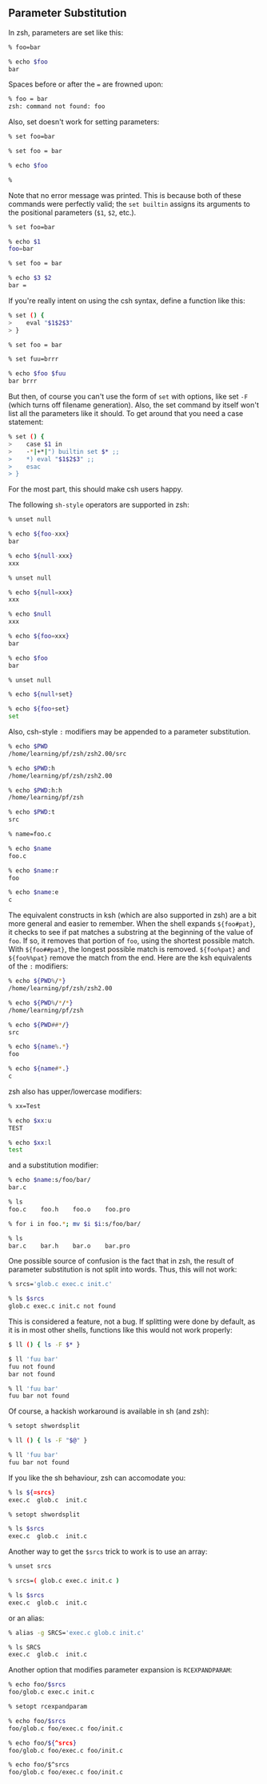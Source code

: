 ## Parameter Substitution

In zsh, parameters are set like this:

```bash
% foo=bar

% echo $foo
bar
```

Spaces before or after the `=` are frowned upon:

```bash
% foo = bar
zsh: command not found: foo
```

Also, set doesn't work for setting parameters:

```bash
% set foo=bar

% set foo = bar

% echo $foo

%
```

Note that no error message was printed. This is because both of these commands were perfectly valid; the `set builtin` assigns its arguments to the positional parameters (`$1`, `$2`, etc.).

```bash
% set foo=bar

% echo $1
foo=bar

% set foo = bar

% echo $3 $2
bar =
```

If you're really intent on using the csh syntax, define a function like this:

```bash
% set () {
>    eval "$1$2$3"
> }

% set foo = bar

% set fuu=brrr

% echo $foo $fuu
bar brrr
```

But then, of course you can't use the form of `set` with options, like set `-F` (which turns off filename generation). Also, the set command by itself won't list all the parameters like it should. To get around that you need a case statement:

```bash
% set () {
>    case $1 in
>    -*|+*|") builtin set $* ;;
>    *) eval "$1$2$3" ;;
>    esac
> }
```

For the most part, this should make csh users happy.

The following `sh-style` operators are supported in zsh:

```bash
% unset null

% echo ${foo-xxx}
bar

% echo ${null-xxx}
xxx

% unset null

% echo ${null=xxx}
xxx

% echo $null
xxx

% echo ${foo=xxx}
bar

% echo $foo
bar

% unset null

% echo ${null+set}

% echo ${foo+set}
set
```

Also, csh-style `:` modifiers may be appended to a parameter substitution.

```bash
% echo $PWD
/home/learning/pf/zsh/zsh2.00/src

% echo $PWD:h
/home/learning/pf/zsh/zsh2.00

% echo $PWD:h:h
/home/learning/pf/zsh

% echo $PWD:t
src

% name=foo.c

% echo $name
foo.c

% echo $name:r
foo

% echo $name:e
c
```

The equivalent constructs in ksh (which are also supported in zsh) are a bit more general and easier to remember. When the shell expands `${foo#pat}`, it checks to see if pat matches a substring at the beginning of the value of `foo`. If so, it removes that portion of `foo`, using the shortest possible match. With `${foo##pat}`, the longest possible match is removed. `${foo%pat}` and `${foo%%pat}` remove the match from the end. Here are the ksh equivalents of the `:` modifiers:

```bash
% echo ${PWD%/*}
/home/learning/pf/zsh/zsh2.00

% echo ${PWD%/*/*}
/home/learning/pf/zsh

% echo ${PWD##*/}
src

% echo ${name%.*}
foo

% echo ${name#*.}
c
```

zsh also has upper/lowercase modifiers:

```bash
% xx=Test

% echo $xx:u
TEST

% echo $xx:l
test
```

and a substitution modifier:

```bash
% echo $name:s/foo/bar/
bar.c

% ls
foo.c    foo.h    foo.o    foo.pro

% for i in foo.*; mv $i $i:s/foo/bar/

% ls
bar.c    bar.h    bar.o    bar.pro
```

One possible source of confusion is the fact that in zsh, the result of parameter substitution is not split into words. Thus, this will not work:

```bash
% srcs='glob.c exec.c init.c'

% ls $srcs
glob.c exec.c init.c not found
```

This is considered a feature, not a bug. If splitting were done by default, as it is in most other shells, functions like this would not work properly:

```bash
$ ll () { ls -F $* }

$ ll 'fuu bar'
fuu not found
bar not found

% ll 'fuu bar'
fuu bar not found
```

Of course, a hackish workaround is available in sh (and zsh):

```bash
% setopt shwordsplit

% ll () { ls -F "$@" }

% ll 'fuu bar'
fuu bar not found
```

If you like the sh behaviour, zsh can accomodate you:

```bash
% ls ${=srcs}
exec.c  glob.c  init.c

% setopt shwordsplit

% ls $srcs
exec.c  glob.c  init.c
```

Another way to get the `$srcs` trick to work is to use an array:

```bash
% unset srcs

% srcs=( glob.c exec.c init.c )

% ls $srcs
exec.c  glob.c  init.c
```

or an alias:

```bash
% alias -g SRCS='exec.c glob.c init.c'

% ls SRCS
exec.c  glob.c  init.c
```

Another option that modifies parameter expansion is `RCEXPANDPARAM`:

```bash
% echo foo/$srcs
foo/glob.c exec.c init.c

% setopt rcexpandparam

% echo foo/$srcs
foo/glob.c foo/exec.c foo/init.c

% echo foo/${^srcs}
foo/glob.c foo/exec.c foo/init.c

% echo foo/$^srcs
foo/glob.c foo/exec.c foo/init.c
```
